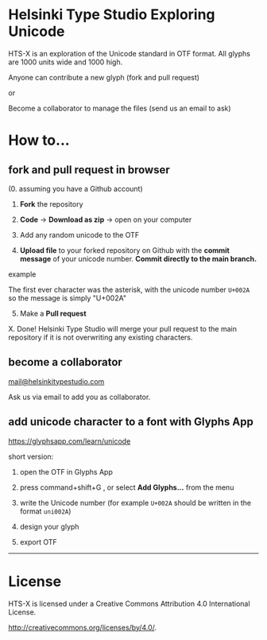 # Helsinki Type Studio Exploring Unicode

HTS-X is an exploration of the Unicode standard in OTF format.
All glyphs are 1000 units wide and 1000 high.

Anyone can contribute a new glyph (fork and pull request)

or

Become a collaborator to manage the files (send us an email to ask)

# How to...

## fork and pull request in browser

(0. assuming you have a Github account)

1. **Fork** the repository

2. **Code** -> **Download as zip** -> open on your computer

3. Add any random unicode to the OTF

4. **Upload file** to your forked repository on Github with the **commit message** of your unicode number. **Commit directly to the main branch.**

example

The first ever character was the asterisk, with the unicode number `U+002A` so the message is simply "U+002A"

5. Make a **Pull request**

X. Done! Helsinki Type Studio will merge your pull request to the main repository if it is not overwriting any existing characters.

## become a collaborator

mail@helsinkitypestudio.com

Ask us via email to add you as collaborator.

## add unicode character to a font with Glyphs App

https://glyphsapp.com/learn/unicode

short version:

1. open the OTF in Glyphs App

2. press command+shift+G , or select **Add Glyphs...** from the menu

3. write the Unicode number (for example `U+002A` should be written in the format `uni002A`)

4. design your glyph

5. export OTF


---


# License

HTS-X is licensed under a
Creative Commons Attribution 4.0 International License.

<http://creativecommons.org/licenses/by/4.0/>.
